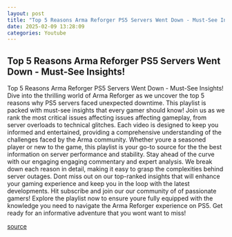 ```yaml
---
layout: post
title: "Top 5 Reasons Arma Reforger PS5 Servers Went Down - Must-See Insights!"
date: 2025-02-09 13:28:09
categories: Youtube
---
```


## Top 5 Reasons Arma Reforger PS5 Servers Went Down - Must-See Insights!

Top 5 Reasons Arma Reforger PS5 Servers Went Down - Must-See Insights!
Dive into the thrilling world of Arma Reforger as we uncover the top 5 reasons why PS5 servers faced unexpected downtime. This playlist is packed with must-see insights that every gamer should know! 
Join us as we rank the most critical issues affecting issues affecting gameplay, from server overloads to technical glitches. Each video is designed to keep you informed and entertained, providing a comprehensive understanding of the challenges faced by the Arma community. Whether youre a seasoned player or new to the game, this playlist is your go-to source for the the best information on server performance and stability. 
Stay ahead of the curve with our engaging engaging commentary and expert analysis. We break down each reason in detail, making it easy to grasp the complexities behind server outages. Dont miss out on our top-ranked insights that will enhance your gaming experience and keep you in the loop with the latest developments. 
Hit subscribe and join our our community of of passionate gamers! Explore the playlist now to ensure youre fully equipped with the knowledge you need to navigate the Arma Reforger experience on PS5. Get ready for an informative adventure that you wont want to miss!

[source](https://www.youtube.com/playlist?list=PLuESfMTkODTKomzflg_L8YoiCoBwJ6k31)